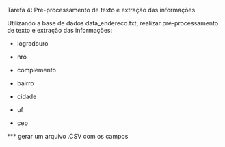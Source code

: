 Tarefa 4: Pré-processamento de texto e extração das informações

Utilizando a base de dados data_endereco.txt, realizar pré-processamento de texto e extração das informações:

- logradouro

- nro

- complemento

- bairro

- cidade

- uf

- cep

***  gerar um arquivo .CSV com os campos
